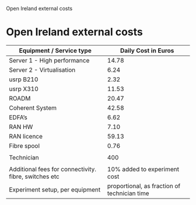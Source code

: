 Open Ireland external costs



# Open Ireland external costs

| **Equipment / Service type** | **Daily Cost in Euros** |
| --- | --- |
| Server 1 - High performance | 14.78 |
| Server 2 - Virtualisation | 6.24 |
| usrp B210 | 2.32 |
| usrp X310 | 11.53 |
| ROADM | 20.47 |
| Coherent System | 42.58 |
| EDFA’s | 6.62 |
| RAN HW | 7.10 |
| RAN licence | 59.13 |
| Fibre spool | 0.76 |
|  |  |
| Technician | 400 |
|  |  |
| Additional fees for connectivity. fibre, switches etc | 10% added to experiment cost |
| Experiment setup, per equipment | proportional, as fraction of technician time |